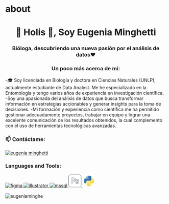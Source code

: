 # about
<h1 align="center">👋 Holis 👋, Soy Eugenia Minghetti</h1>
<h3 align="center">Bióloga, descubriendo una nueva pasión por el análisis de datos❤️</h3>

<h3 align="center"> Un poco más acerca de mí:</h3>
-🎓 Soy licenciada en Biología y doctora en Ciencias Naturales (UNLP), actualmente estudiante de Data Analyst. Me he especializado en la Entomología y tengo varios años de experiencia en investigación científica. 
-Soy una apasionada del análisis de datos que busca transformar información en estrategias accionables y generar insights para la toma de decisiones. 
-Mi formación y experiencia como científica me ha permitido gestionar adecuadamente proyectos, trabajar en equipo y lograr una excelente comunicación de los resultados obtenidos, la cual complemento con el uso de herramientas tecnológicas avanzadas.  

<h3 align="left">📫 Contáctame:</h3>
<p align="left">
<a href="https://linkedin.com/in/eugenia minghetti" target="blank"><img align="center" src="https://raw.githubusercontent.com/rahuldkjain/github-profile-readme-generator/master/src/images/icons/Social/linked-in-alt.svg" alt="eugenia minghetti" height="30" width="40" /></a>
</p>

<h3 align="left">Languages and Tools:</h3>
<p align="left"> <a href="https://www.figma.com/" target="_blank" rel="noreferrer"> <img src="https://www.vectorlogo.zone/logos/figma/figma-icon.svg" alt="figma" width="40" height="40"/> </a> <a href="https://www.adobe.com/in/products/illustrator.html" target="_blank" rel="noreferrer"> <img src="https://www.vectorlogo.zone/logos/adobe_illustrator/adobe_illustrator-icon.svg" alt="illustrator" width="40" height="40"/> </a> <a href="https://www.microsoft.com/en-us/sql-server" target="_blank" rel="noreferrer"> <img src="https://www.svgrepo.com/show/303229/microsoft-sql-server-logo.svg" alt="mssql" width="40" height="40"/> </a> <a href="https://www.photoshop.com/en" target="_blank" rel="noreferrer"> <img src="https://raw.githubusercontent.com/devicons/devicon/master/icons/photoshop/photoshop-line.svg" alt="photoshop" width="40" height="40"/> </a> <a href="https://www.python.org" target="_blank" rel="noreferrer"> <img src="https://raw.githubusercontent.com/devicons/devicon/master/icons/python/python-original.svg" alt="python" width="40" height="40"/> </a> </p>

<p><img align="center" src="https://github-readme-stats.vercel.app/api/top-langs?username=eugeniaminghe&show_icons=true&locale=en&layout=compact" alt="eugeniaminghe" /></p>
